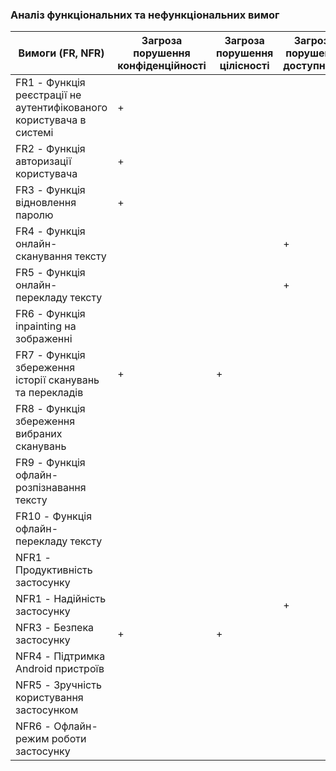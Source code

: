 ### Аналіз функціональних та нефункціональних вимог
| Вимоги (**FR**, **NFR**) | Загроза порушення конфіденційності | Загроза порушення цілісності | Загроза порушення доступності |
|--------------------------|------------------------------------|------------------------------|-------------------------------|
| FR1 - Функція реєстрації не аутентифікованого користувача в системі | + | | |
| FR2 - Функція авторизації користувача | + | | |
| FR3 - Функція відновлення паролю | + | | |
| FR4 - Функція онлайн-сканування тексту | | | + |
| FR5 - Функція онлайн-перекладу тексту | | | + |
| FR6 - Функція inpainting на зображенні | | | |
| FR7 - Функція збереження історії сканувань та перекладів | + | + | |
| FR8 - Функція збереження вибраних сканувань | | | |
| FR9 - Функція офлайн-розпізнавання тексту | | | |
| FR10 - Функція офлайн-перекладу тексту | | | |
| NFR1 - Продуктивність застосунку | | | |
| NFR1 - Надійність застосунку | | | + |
| NFR3 - Безпека застосунку | + | + | |
| NFR4 - Підтримка Android пристроїв | | | |
| NFR5 - Зручність користування застосунком | | | |
| NFR6 - Офлайн-режим роботи застосунку | | | |
